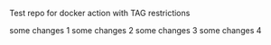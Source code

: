 Test repo for docker action with TAG restrictions

some changes 1
some changes 2
some changes 3
some changes 4
